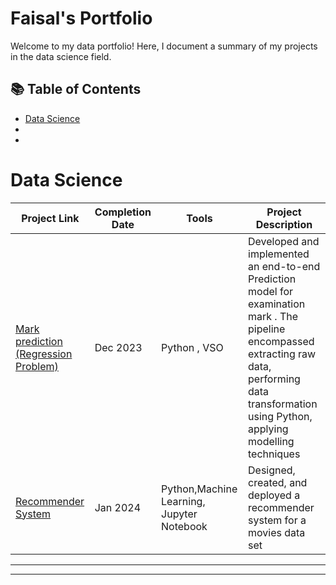 # Faisal's Portfolio

Welcome to my data portfolio! Here, I document a summary of my projects in the data science field. 

## 📚 Table of Contents
- [Data Science](#data-Science)
-
-

# Data Science

| Project Link | Completion Date | Tools | Project Description | 
|---|---|---|---|
| [Mark prediction (Regression Problem)](https://github.com/faisalgit88/ML_project) | Dec 2023 | Python , VSO| Developed and implemented an end-to-end Prediction model for examination mark . The pipeline encompassed extracting raw data, performing data transformation using Python, applying modelling techniques |
| [Recommender System](https://github.com/faisalgit88/movie) | Jan 2024 |Python,Machine Learning, Jupyter Notebook | Designed, created, and deployed a recommender system for a movies data set   |

***


***


